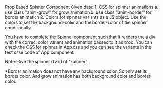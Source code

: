 Prop Based Spinner Component
Given data:
    1. CSS for spinner animations
        a. use class "anim-grow" for grow animation
        b. use class "anim-border" for border animation
    2. Colors for spinner variants as a JS object. Use the colors to set the background-color and the border-color of the spinner conditionally. 

You have to complete the Spinner component such that it renders the a div with the correct color variant and animation passed to it as prop.
You can check the CSS for spinner in App.css and you can see the variants in the test case code of App component.

Note: Give the spinner div id of "spinner".

*Border animation does not have any background color. So only set its border color. And grow animation has both background color and border color.